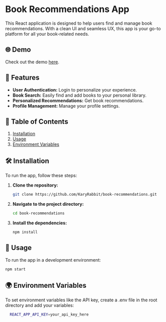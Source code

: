 # Book Recommendations App

This React application is designed to help users find and manage book recommendations. With a clean UI and seamless UX, this app is your go-to platform for all your book-related needs.

## 🌐 Demo

Check out the demo [here](https://KaryRabbit.github.io/book-recommendations).

## 📌 Features

- **User Authentication:** Login to personalize your experience.
- **Book Search:** Easily find and add books to your personal library.
- **Personalized Recommendations:** Get book recommendations.
- **Profile Management:** Manage your profile settings.

## 📖 Table of Contents

1. [Installation](#-installation)
2. [Usage](#-usage)
3. [Environment Variables](#-environment-variables)

## 🛠 Installation

To run the app, follow these steps:

1. **Clone the repository:**

    ```bash
    git clone https://github.com/KaryRabbit/book-recommendations.git
    ```

2. **Navigate to the project directory:**

    ```bash
    cd book-recommendations
    ```

3. **Install the dependencies:**

    ```bash
    npm install
    ```

## 🔧 Usage

To run the app in a development environment:

```bash
npm start
```

## 🌍 Environment Variables

To set environment variables like the API key, create a .env file in the root directory and add your variables:

  ```bash
    REACT_APP_API_KEY=your_api_key_here
  ```
